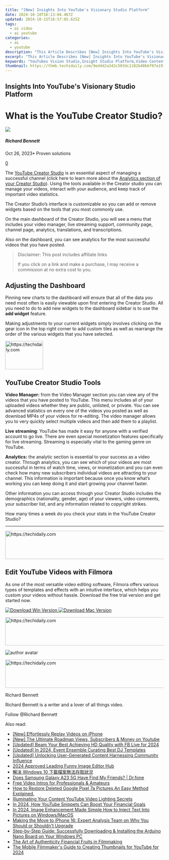 ```yaml
---
title: "[New] Insights Into YouTube's Visionary Studio Platform"
date: 2024-10-10T16:13:04.467Z
updated: 2024-10-15T16:57:05.625Z
tags:
  - ai video
  - ai youtube
categories:
  - ai
  - youtube
description: "This Article Describes [New] Insights Into YouTube's Visionary Studio Platform"
excerpt: "This Article Describes [New] Insights Into YouTube's Visionary Studio Platform"
keywords: "YouTubes Vision Studio,Insight Studio Platform,Video Content Strategy,Creative Production Tools,YouTube Studio Insights,Video Editing Innovations,Media Creation Environment"
thumbnail: https://thmb.techidaily.com/9ed4d2a342c503dc1182b48b6f97e1914eb836100fe0df4621fadbbe35959f4b.jpg
---
```


## Insights Into YouTube's Visionary Studio Platform

# What is the YouTube Creator Studio?

![](https://images.wondershare.com/filmora/article-images/richard-bennett.jpg)

##### Richard Bennett

 Oct 26, 2023• Proven solutions

[0](#commentsBoxSeoTemplate)

The [YouTube Creator Studio](https://tools.techidaily.com/wondershare/filmora/download/) is an essential aspect of managing a successful channel (click here to learn more about the [Analytics section of your Creator Studio](https://tools.techidaily.com/wondershare/filmora/download/)). Using the tools available in the Creator studio you can manage your videos, interact with your audience, and keep track of important video statistics.

The Creator Studio’s interface is customizable so you can add or remove widgets based on the tools that you most commonly use.

On the main dashboard of the Creator Studio, you will see a menu that includes your video manager, live streaming support, community page, channel page, analytics, translations, and transcriptions.

Also on the dashboard, you can see analytics for the most successful videos that you have posted.

>  Disclaimer: This post includes affiliate links
>
>  If you click on a link and make a purchase, I may receive a commission at no extra cost to you.
>

## Adjusting the Dashboard

Pinning new charts to the dashboard will ensure that all of the data you need most often is easily viewable upon first entering the Creator Studio. All you need to do to add new widgets to the dashboard sidebar is to use the **add widget** feature.

Making adjustments to your current widgets simply involves clicking on the gear icon in the top right corner to add custom tiles as well as rearrange the order of the various widgets that you have selected.

<!-- affiliate ads begin -->
<a href="https://aligracehair.sjv.io/c/5597632/2135393/19272" target="_top" id="2135393">
  <img src="//a.impactradius-go.com/display-ad/19272-2135393" border="0" alt="https://techidaily.com" width="120" height="90"/>
</a>
<img height="0" width="0" src="https://aligracehair.sjv.io/i/5597632/2135393/19272" style="position:absolute;visibility:hidden;" border="0" />
<!-- affiliate ads end -->

## YouTube Creator Studio Tools

**Video Manager:** from the Video Manager section you can view any of the videos that you have posted to YouTube. This menu includes all of your uploaded videos whether they are public, unlisted, or private. You can see advanced statistics on every one of the videos you posted as well as download MP4s of your videos for re-editing. The video manager allows you to very quickly select multiple videos and then add them to a playlist.

**Live streaming**: YouTube has made it easy for anyone with a verified account to go live. There are even special monetization features specifically for live streaming. Streaming is especially vital to the gaming genre on YouTube.

**Analytics:** the analytic section is essential to your success as a video creator. Through analytics, you can see which of your videos are most successful in terms of watch time, views, or monetization and you can even check how many new subscribers individual videos are attracting to your channel. This information is important because once you know what’s working you can keep doing it and start growing your channel faster.

Other information you can access through your Creator Studio includes the demographics (nationality, gender, age) of your viewers, video comments, your subscriber list, and any information related to copyright strikes.

How many times a week do you check your stats in the YouTube Creator Studio?

---

<!-- affiliate ads begin -->
<a href="https://appsumo.8odi.net/c/5597632/2130887/7443" target="_top" id="2130887">
  <img src="//a.impactradius-go.com/display-ad/7443-2130887" border="0" alt="https://techidaily.com" width="728" height="90"/>
</a>
<img height="0" width="0" src="https://appsumo.8odi.net/i/5597632/2130887/7443" style="position:absolute;visibility:hidden;" border="0" />
<!-- affiliate ads end -->

## Edit YouTube Videos with Filmora

As one of the most versatile video editing software, Filmora offers various types of templates and effects with an intuitive interface, which helps you custom your videos without hassle. Download the free trial version and get started now.

[![Download Win Version](https://images.wondershare.com/filmora/guide/download-btn-win.jpg) ](https://tools.techidaily.com/wondershare/filmora/download/) [![Download Mac Version](https://images.wondershare.com/filmora/guide/download-btn-mac.jpg) ](https://tools.techidaily.com/wondershare/filmora/download/)

<!-- affiliate ads begin -->
<a href="https://appsumo.8odi.net/c/5597632/2151888/7443" target="_top" id="2151888">
  <img src="//a.impactradius-go.com/display-ad/7443-2151888" border="0" alt="https://techidaily.com" width="600" height="90"/>
</a>
<img height="0" width="0" src="https://appsumo.8odi.net/i/5597632/2151888/7443" style="position:absolute;visibility:hidden;" border="0" />
<!-- affiliate ads end -->

![author avatar](https://images.wondershare.com/filmora/article-images/richard-bennett.jpg)

<!-- affiliate ads begin -->
<a href="https://imp.i110150.net/c/5597632/798161/11305" target="_top" id="798161">
  <img src="//a.impactradius-go.com/display-ad/11305-798161" border="0" alt="https://techidaily.com" width="728" height="90"/>
</a>
<img height="0" width="0" src="https://imp.i110150.net/i/5597632/798161/11305" style="position:absolute;visibility:hidden;" border="0" />
<!-- affiliate ads end -->

Richard Bennett

Richard Bennett is a writer and a lover of all things video.

Follow @Richard Bennett

<ins class="adsbygoogle"
     style="display:block"
     data-ad-format="autorelaxed"
     data-ad-client="ca-pub-7571918770474297"
     data-ad-slot="1223367746"></ins>

<ins class="adsbygoogle"
     style="display:block"
     data-ad-client="ca-pub-7571918770474297"
     data-ad-slot="8358498916"
     data-ad-format="auto"
     data-full-width-responsive="true"></ins>

<span class="atpl-alsoreadstyle">Also read:</span>
<div><ul>
<li><a href="https://youtube-blog.techidaily.com/ffortlessly-replay-videos-on-iphone/"><u>[New] Effortlessly Replay Videos on iPhone</u></a></li>
<li><a href="https://youtube-blog.techidaily.com/he-ultimate-roadmap-views-subscribers-and-money-on-youtube/"><u>[New] The Ultimate Roadmap Views, Subscribers & Money on Youtube</u></a></li>
<li><a href="https://facebook-videos.techidaily.com/updated-beam-your-best-achieving-hd-quality-with-fb-live-for-2024/"><u>[Updated] Beam Your Best Achieving HD Quality with FB Live for 2024</u></a></li>
<li><a href="https://youtube-blog.techidaily.com/ed-in-2024-event-ensemble-curating-best-dj-templates/"><u>[Updated] In 2024, Event Ensemble Curating Best DJ Templates</u></a></li>
<li><a href="https://youtube-blog.techidaily.com/ed-unlocking-user-generated-content-harnessing-community-influence/"><u>[Updated] Unlocking User-Generated Content Harnessing Community Influence</u></a></li>
<li><a href="https://extra-guidance.techidaily.com/2024-approved-leading-funny-image-editor-hub/"><u>2024 Approved Leading Funny Image Editor Hub</u></a></li>
<li><a href="https://discover-excellent.techidaily.com/1728500969327-windows-10/"><u>解決 Windows 10 下載檔案無法存取狀況</u></a></li>
<li><a href="https://location-social.techidaily.com/does-samsung-galaxy-a23-5g-have-find-my-friends-drfone-by-drfone-virtual-android/"><u>Does Samsung Galaxy A23 5G Have Find My Friends? | Dr.fone</u></a></li>
<li><a href="https://extra-lessons.techidaily.com/free-video-intros-for-professionals-and-amateurs/"><u>Free Video Intros for Professionals & Amateurs</u></a></li>
<li><a href="https://blog-min.techidaily.com/how-to-restore-deleted-google-pixel-7a-pictures-an-easy-method-explained-by-fonelab-android-recover-pictures/"><u>How to Restore Deleted Google Pixel 7a Pictures An Easy Method Explained.</u></a></li>
<li><a href="https://youtube-blog.techidaily.com/inating-your-content-youtube-video-lighting-secrets/"><u>Illuminating Your Content YouTube Video Lighting Secrets</u></a></li>
<li><a href="https://youtube-blog.techidaily.com/24-how-youtube-snippets-can-boost-your-financial-goals/"><u>In 2024, How YouTube Snippets Can Boost Your Financial Goals</u></a></li>
<li><a href="https://some-techniques.techidaily.com/in-2024-image-enhancement-made-simple-how-to-inject-text-into-pictures-on-windowsmacos/"><u>In 2024, Image Enhancement Made Simple How to Inject Text Into Pictures on Windows/MacOS</u></a></li>
<li><a href="https://technical-tips.techidaily.com/making-the-move-to-iphone-16-expert-analysis-team-on-why-you-should-or-shouldnt-upgrade/"><u>Making the Move to iPhone 16: Expert Analysis Team on Why You Should or Shouldn't Upgrade</u></a></li>
<li><a href="https://win-dash.techidaily.com/step-by-step-guide-successfully-downloading-and-installing-the-arduino-nano-board-on-your-windows-pc/"><u>Step-by-Step Guide: Successfully Downloading & Installing the Arduino Nano Board on Your Windows PC</u></a></li>
<li><a href="https://youtube-blog.techidaily.com/rt-of-authenticity-financial-fruits-in-filmmaking/"><u>The Art of Authenticity Financial Fruits in Filmmaking</u></a></li>
<li><a href="https://youtube-blog.techidaily.com/obile-filmmakers-guide-to-creating-thumbnails-for-youtube-for-2024/"><u>The Mobile Filmmaker's Guide to Creating Thumbnails for YouTube for 2024</u></a></li>
</ul></div>

